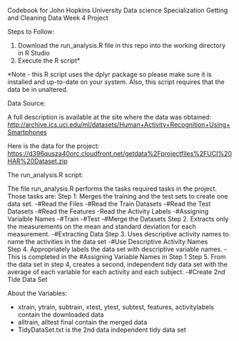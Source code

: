 Codebook for John Hopkins University Data science Specialization Getting and Cleaning Data Week 4 Project

Steps to Follow:
1.  Download the run_analysis.R file in this repo into the working directory in R Studio
2.  Execute the R script*

*Note - this R script uses the dplyr package so please make sure it is installed and up-to-date on your system.  Also, this script requires that the data be in unaltered.

Data Source:

A full description is available at the site where the data was obtained: 
http://archive.ics.uci.edu/ml/datasets/Human+Activity+Recognition+Using+Smartphones 

Here is the data for the project:
https://d396qusza40orc.cloudfront.net/getdata%2Fprojectfiles%2FUCI%20HAR%20Dataset.zip  


The run_analysis.R script:

The file run_analysis.R performs the tasks required tasks in the project.  Those tasks are:
  Step 1:   Merges the training and the test sets to create one data set.
            -#Read the Files
              -#Read the Train Datasets
              -#Read the Test Datasets
              -#Read the Features
              -Read the Activity Labels
            -#Assigning Varialble Names
              -#Train
              -#Test
            -#Merge the Datasets
  Step 2.   Extracts only the measurements on the mean and standard deviation for each measurement. 
            -#Extracting Data
  Step 3.   Uses descriptive activity names to name the activities in the data set
            -#Use Descriptive Activity Names  
  Step 4.   Appropriately labels the data set with descriptive variable names.
            -This is completed in the #Assigning Variable Names in Step 1
  Step 5.   From the data set in step 4, creates a second, independent tidy data set with the average of each variable for each activity and each subject.
            -#Create 2nd Tide Data Set
            
About the Variables:
- xtrain, ytrain, subtrain, xtest, ytest, subtest, features, activitylabels contain the downloaded data
- alltrain, alltest final contain the merged data
- TidyDataSet.txt is the 2nd data independent tidy data set
